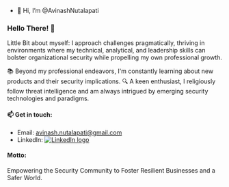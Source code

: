 - 👋 Hi, I’m @AvinashNutalapati 

### Hello There! 👋

Little Bit about myself:
I approach challenges pragmatically, thriving in environments where my technical, analytical, and leadership skills can bolster organizational security while propelling my own professional growth. 

📚 Beyond my professional endeavors, I'm constantly learning about new products and their security implications. 
🔍 A keen enthusiast, I religiously follow threat intelligence and am always intrigued by emerging security technologies and paradigms.


#### 📫 Get in touch:
- Email: [avinash.nutalapati@gmail.com](mailto:avinash.nutalapati@gmail.com)
- LinkedIn: [![LinkedIn logo](https://img.shields.io/badge/-LinkedIn-0077B5?style=flat&logo=LinkedIn&logoColor=white)](https://linkedin.com/in/avinash-nutalapati)


#### Motto:
Empowering the Security Community to Foster Resilient Businesses and a Safer World.
